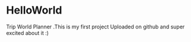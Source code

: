 # HelloWorld
Trip World Planner .This is my first project Uploaded on github and super excited about it :)
